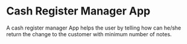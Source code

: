 # Cash Register Manager App
A cash register manager App helps the user by telling how can he/she return the change to the customer with minimum number of notes.
